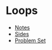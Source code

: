 # Loops
* [Notes](https://cs50.harvard.edu/python/2022/notes/2/)
* [Sides](https://cdn.cs50.net/python/2022/x/lectures/2/lecture2.pdf)
* [Problem Set](https://github.com/21bq1a4210/B-tech/tree/main/AdvnceLearning/python/edx/CS50's%20Introduction%20to%20Programming%20with%20Python/Week-2/Problem%20set)
